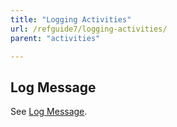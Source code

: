 ```yaml
---
title: "Logging Activities"
url: /refguide7/logging-activities/
parent: "activities"

---
```



## Log Message

See [Log Message](log-message).
